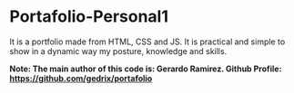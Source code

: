 # Portafolio-Personal1
It is a portfolio made from HTML, CSS and JS. It is practical and simple to show in a dynamic way my posture, knowledge and skills.



**Note: The main author of this code is: Gerardo Ramirez.
Github Profile: https://github.com/gedrix/portafolio**
